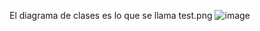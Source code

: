 El diagrama de clases es lo que se llama test.png
![image](https://github.com/FedeAscorti/Validador/assets/103160219/6d587895-4178-48e1-8538-fd7159b9e063)
